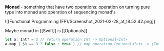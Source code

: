 **Monad** - something that have two operations: operation on turning pure type into monad and operation of sequencing monad's

![[Functional Programming (FP)/Screenshot_2021-02-28_at_18.52.42.png]]

Maybe monad in [[Swift]] is [[Optionals]] 

```swift
let a: Int? = 3 // return operation Int -> Optional<Int>
a.map { $0 == 3 ? false : true } // map operation Optional<Int> -> (Int -> Bool) -> Optional<Bool>
```
